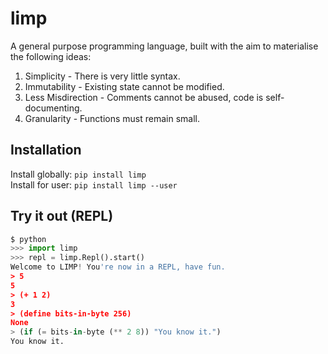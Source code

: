 # limp

A general purpose programming language, built with the aim to materialise the following ideas:

1. Simplicity - There is very little syntax.
2. Immutability - Existing state cannot be modified.
3. Less Misdirection - Comments cannot be abused, code is self-documenting.
4. Granularity - Functions must remain small.

## Installation

Install globally: `pip install limp`  
Install for user: `pip install limp --user`

## Try it out (REPL)

```python
$ python
>>> import limp
>>> repl = limp.Repl().start()
Welcome to LIMP! You're now in a REPL, have fun.
> 5
5
> (+ 1 2)
3
> (define bits-in-byte 256)
None
> (if (= bits-in-byte (** 2 8)) "You know it.")
You know it.
```
